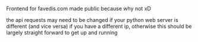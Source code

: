 Frontend for favedis.com made public because why not xD

the api requests may need to be changed if your python web server is different (and vice versa) if you have a different ip, otherwise this should be largely straight forward to get up and running

